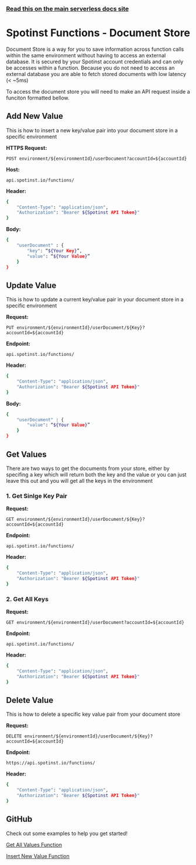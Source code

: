 <!--
title: Serverless Framework - Spotinst Functions Guide - Document Store
menuText: Document Store
menuOrder: 7
description: How to use the Document Store feature
layout: Doc
-->

<!-- DOCS-SITE-LINK:START automatically generated -->
### [Read this on the main serverless docs site](https://www.serverless.com/framework/docs/providers/spotinst/guide/credentials)
<!-- DOCS-SITE-LINK:END -->

# Spotinst Functions - Document Store

Document Store is a way for you to save information across function calls within the same environment without having to access an external database. It is secured by your Spotinst account credentials and can only be accesses within a function. Because you do not need to access an external database you are able to fetch stored documents with low latency (< ~5ms)

To access the document store you will need to make an API request inside a funciton formatted bellow.

## Add New Value

This is how to insert a new key/value pair into your document store in a specific environment

**HTTPS Request:** 

`POST environment/${environmentId}/userDocument?accountId=${accountId}`

**Host:** 

`api.spotinst.io/functions/`

**Header:**

```bash
{
	"Content-Type": "application/json",
	"Authorization": "Bearer ${Spotinst API Token}"
}
```

**Body:**

```bash
{
	"userDocument" : {
		"key": “${Your Key}”,
		"value": “${Your Value}”
	}
}
```


## Update Value

This is how to update a current key/value pair in your document store in a specific environment

**Request:** 

`PUT environment/${environmentId}/userDocument/${Key}?accountId=${accountId}`

**Endpoint:** 

`api.spotinst.io/functions/`

**Header:**

```bash
{
	"Content-Type": "application/json",
	"Authorization": "Bearer ${Spotinst API Token}"
}
```

**Body:**

```bash
{
	"userDocument" : {
		"value": “${Your Value}”
	}
}
```


## Get Values

There are two ways to get the documents from your store, either by specifing a key which will return both the key and the value or you can just leave this out and you will get all the keys in the environment

### 1. Get Sinlge Key Pair

**Request:** 

`GET environment/${environmentId}/userDocument/${Key}?accountId=${accountId}`

**Endpoint:** 

`api.spotinst.io/functions/`

**Header:**

```bash
{
	"Content-Type": "application/json",
	"Authorization": "Bearer ${Spotinst API Token}"
}
```

### 2. Get All Keys

**Request:** 

`GET environment/${environmentId}/userDocument?accountId=${accountId}`

**Endpoint:** 

`api.spotinst.io/functions/`

**Header:**

```bash
{
	"Content-Type": "application/json",
	"Authorization": "Bearer ${Spotinst API Token}"
}
```


## Delete Value

This is how to delete a specific key value pair from your document store

**Request:** 

`DELETE environment/${environmentId}/userDocument/${Key}?accountId=${accountId}`

**Endpoint:** 

`https://api.spotinst.io/functions/`

**Header:**

```bash
{
	"Content-Type": "application/json",
	"Authorization": "Bearer ${Spotinst API Token}"
}
```


## GitHub

Check out some examples to help you get started!

[Get All Values Function](https://github.com/spotinst/spotinst-functions-examples/tree/master/node-docstore-getAll)

[Insert New Value Function](https://github.com/spotinst/spotinst-functions-examples/tree/master/node-docstore-newValue)